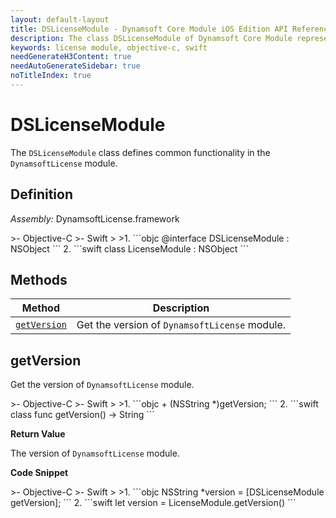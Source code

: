 ```yaml
---
layout: default-layout
title: DSLicenseModule - Dynamsoft Core Module iOS Edition API Reference
description: The class DSLicenseModule of Dynamsoft Core Module represents the license module, which provides general functions for managing licenses.
keywords: license module, objective-c, swift
needGenerateH3Content: true
needAutoGenerateSidebar: true
noTitleIndex: true
---
```


# DSLicenseModule

The `DSLicenseModule` class defines common functionality in the `DynamsoftLicense` module.

## Definition

*Assembly:* DynamsoftLicense.framework

<div class="sample-code-prefix"></div>
>- Objective-C
>- Swift
>
>1. 
```objc
@interface DSLicenseModule : NSObject
```
2. 
```swift
class LicenseModule : NSObject
```

## Methods

| Method | Description |
| ------ | ----------- |
| [`getVersion`](#getversion) | Get the version of `DynamsoftLicense` module. |

## getVersion

Get the version of `DynamsoftLicense` module.

<div class="sample-code-prefix"></div>
>- Objective-C
>- Swift
>
>1. 
```objc
+ (NSString *)getVersion;
```
2. 
```swift
class func getVersion() -> String
```

**Return Value**

The version of `DynamsoftLicense` module.

**Code Snippet**

<div class="sample-code-prefix"></div>
>- Objective-C
>- Swift
>
>1. 
```objc
NSString *version = [DSLicenseModule getVersion];
```
2. 
```swift
let version = LicenseModule.getVersion()
```
